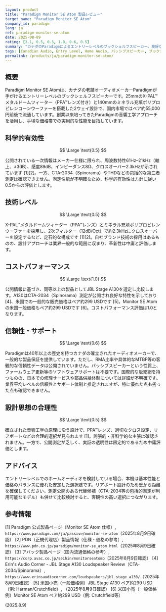 ```yaml
---
layout: product
title: "Paradigm Monitor SE Atom 製品レビュー"
target_name: "Paradigm Monitor SE Atom"
company_id: paradigm
lang: ja
ref: paradigm-monitor-se-atom
date: 2025-08-09
rating: [3.1, 0.5, 0.5, 1.0, 0.6, 0.5]
summary: "カナダのParadigmによるエントリーレベルのブックシェルフスピーカー。良好な音響設計と手頃な価格が特徴だが、測定性能と技術レベルは平均的"
tags: [Canadian Audio, Entry Level, Home Audio, パッシブスピーカー, ブックシェルフスピーカー]
permalink: /products/ja/paradigm-monitor-se-atom/
---
```

## 概要

Paradigm Monitor SE Atomは、カナダの老舗オーディオメーカーParadigmが手がけるエントリーレベルのブックシェルフスピーカーです。25mmのX-PAL™メタルドームツィーター（PPA™レンズ付き）と140mmのミネラル充填ポリプロピレンコーンウーファーを搭載した2ウェイ設計で、国内市場ではペア約55,000円前後で流通しています。創業以来培ってきたParadigmの音響工学アプローチを活用し、手頃な価格帯での実用的な性能を目指しています。

## 科学的有効性

$$ \Large \text{0.5} $$

公開されている一次情報はメーカー仕様に限られ、周波数特性61Hz–21kHz（軸上、±3dB）、感度89dB、インピーダンス8Ω、クロスオーバー2.3kHzが示されています [1][2]。一方、CTA-2034（Spinorama）やTHDなどの包括的な第三者測定は確認できません。測定性能が不明確なため、科学的有効性は方針に従い0.5からの評価とします。

## 技術レベル

$$ \Large \text{0.5} $$

X-PAL™メタルドームツィーター（PPA™レンズ）とミネラル充填ポリプロピレンウーファーを採用し、2次フィルター（12dB/Oct）で約2.3kHzにクロスオーバーを設定するなど、定石的な構成です [1][2]。自社ブランド技術の採用はあるものの、設計アプローチは業界一般的な範囲に収まり、革新性は中庸と評価します。

## コストパフォーマンス

$$ \Large \text{1.0} $$

公開情報に基づき、同等以上の製品としてJBL Stage A130を選定し比較します。A130はCTA-2034（Spinorama）測定が公開され良好な特性を示しており [4]、米国での一般的な販売価格はペア約299 USDです [5]。Monitor SE Atomの米国一般価格もペア約299 USDです [6]。コストパフォーマンス評価は1.0となります。

## 信頼性・サポート

$$ \Large \text{0.6} $$

Paradigmは40年以上の歴史を持つカナダの確立されたオーディオメーカーで、一般的な製品保証を提供しています。ただし、RMA比率や具体的なMTBF等の客観的な信頼性データは公開されていません。パッシブスピーカーという性質上、ファームウェア更新等のソフトウェアサポートは不要です。国際的な販売網を持つものの、日本での修理サービスや部品供給体制については詳細が不明確です。業界平均レベルの信頼性とサポート体制と推定されますが、特に優れた点も劣った点も確認できません。

## 設計思想の合理性

$$ \Large \text{0.5} $$

確立された音響工学の原理に沿う設計で、PPA™レンズ、適切なクロス設定、リアポートなどの合理的選択が見られます [1]。誇張的・非科学的な主張は確認されません。一方で、公開測定が乏しく、実証の透明性は限定的であるため中庸評価とします。

## アドバイス

エントリーレベルでのホームオーディオを検討している場合、本機は基本性能と価格のバランスに優れた安定した選択肢です。リアポート設計のため壁から距離を確保してください。測定公開のある代替候補（CTA-2034等の包括的測定が利用可能なモデル）も併せて比較検討すると、客観性の高い選択につながります。

## 参考情報

[1] Paradigm 公式製品ページ（Monitor SE Atom 仕様）, `https://www.paradigm.com/ja/passive/monitor-se-atom`（2025年8月9日確認）
[2] PDN（正規代理店）製品情報（仕様・価格の参考）, `https://www.pdn.co.jp/paradigm/monitor-se_atom.html`（2025年8月9日確認）
[3] アバック製品ページ（国内流通価格の参考）, `https://corp.avac.co.jp/seihin/monitorseatomb`（2025年8月9日確認）
[4] Erin's Audio Corner - JBL Stage A130 Loudspeaker Review（CTA-2034/Spinorama）, `https://www.erinsaudiocorner.com/loudspeakers/jbl_stage_a130/`（2025年8月9日確認）
[5] 米国小売（一般価格例）JBL Stage A130 ペア約299 USD（例: Harman/Crutchfield）, （2025年8月9日確認）
[6] 米国小売（一般価格例）Monitor SE Atom ペア約299 USD（例: Crutchfield等）

(2025.8.9)